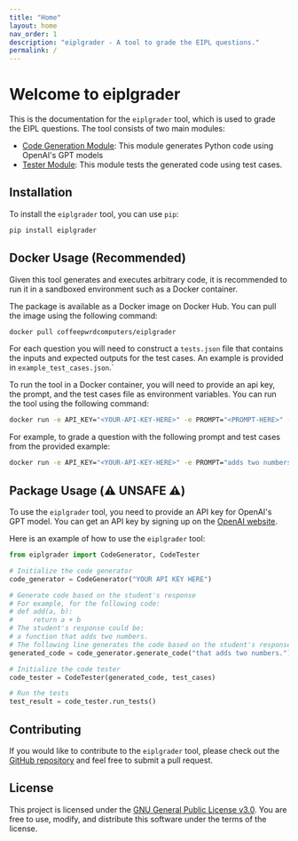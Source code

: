 ```yaml
---
title: "Home"
layout: home
nav_order: 1
description: "eiplgrader - A tool to grade the EIPL questions."
permalink: /
---
```


# Welcome to eiplgrader

This is the documentation for the `eiplgrader` tool, which is used to grade the EIPL questions. The tool consists of two main modules:

- [Code Generation Module](/docs/codegen): This module generates Python code using OpenAI's GPT models
- [Tester Module](docs/tester): This module tests the generated code using test cases.

## Installation

To install the `eiplgrader` tool, you can use `pip`:

```bash
pip install eiplgrader
```

## Docker Usage (Recommended)

Given this tool generates and executes arbitrary code, it is recommended to run
it in a sandboxed environment such as a Docker container. 

The package is available as a Docker image on Docker Hub. You can pull the image using the following command:

```bash
docker pull coffeepwrdcomputers/eiplgrader
```
For each question you will need to construct a `tests.json` file that 
contains the inputs and expected outputs for the test cases. An example
is provided in `example_test_cases.json`.`

To run the tool in a Docker container, you will need to provide an api key, the
prompt, and the test cases file as environment variables. You can run the tool
using the following command:
```bash
docker run -e API_KEY="<YOUR-API-KEY-HERE>" -e PROMPT="<PROMPT-HERE>" -e TEST_CASES_FILE="tests.json" -v $/path/to/tests.json:/app/<TEST-CASES-FILE> eiplgrader
```

For example, to grade a question with the following prompt and test cases from the provided example:

```bash
docker run -e API_KEY="<YOUR-API-KEY-HERE>" -e PROMPT="adds two numbers" -e TEST_CASES_FILE="example_test_cases.json" -v $(pwd)/example_test_cases.json:/app/example_test_cases.json eiplgrader
```



## Package Usage (⚠️ UNSAFE ⚠️)

To use the `eiplgrader` tool, you need to provide an API key for OpenAI's GPT model. You can get an API key by signing up on the [OpenAI website](https://platform.openai.com/).

Here is an example of how to use the `eiplgrader` tool:

```python
from eiplgrader import CodeGenerator, CodeTester

# Initialize the code generator
code_generator = CodeGenerator("YOUR API KEY HERE")

# Generate code based on the student's response
# For example, for the following code:
# def add(a, b):
#     return a + b
# The student's response could be:
# a function that adds two numbers.
# The following line generates the code based on the student's response.
generated_code = code_generator.generate_code("that adds two numbers.")

# Initialize the code tester
code_tester = CodeTester(generated_code, test_cases)

# Run the tests
test_result = code_tester.run_tests()
```

## Contributing

If you would like to contribute to the `eiplgrader` tool, please check out the [GitHub repository](https://github.com/CoffeePoweredComputers/eiplgrader) and feel free to submit a pull request.

## License

This project is licensed under the [GNU General Public License v3.0](https://www.gnu.org/licenses/gpl-3.0.en.html). You are free to use, modify, and distribute this software under the terms of the license.

